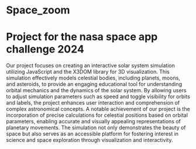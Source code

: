 # Space_zoom
# Project for the nasa space app challenge 2024
Our project focuses on creating an interactive solar system simulation utilizing JavaScript and the X3DOM library for 3D visualization. This simulation effectively models celestial bodies, including planets, moons, and asteroids, to provide an engaging educational tool for understanding orbital mechanics and the dynamics of the solar system. By allowing users to adjust simulation parameters such as speed and toggle visibility for orbits and labels, the project enhances user interaction and comprehension of complex astronomical concepts. A notable achievement of our project is the incorporation of precise calculations for celestial positions based on orbital parameters, enabling accurate and visually appealing representations of planetary movements. The simulation not only demonstrates the beauty of space but also serves as an accessible platform for fostering interest in science and space exploration through visualization and interactivity.  
